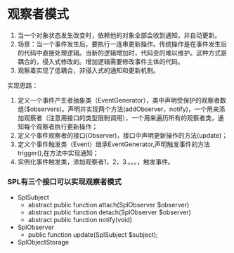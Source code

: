 # 观察者模式
1. 当一个对象状态发生改变时，依赖他的对象全部会收到通知，并自动更新。
2. 场景：当一个事件发生后，要执行一连串更新操作。传统操作是在事件发生后的代码中直接处理逻辑。当新的逻辑增加时，代码变的难以维护。这种方式是耦合的，侵入式修改的。增加逻辑需要修改事件主体的代码。
3. 观察着实现了低耦合，非侵入式的通知和更新机制。

实现思路：
1. 定义一个事件产生者抽象类（EventGenerator），类中声明受保护的观察者数组($observers)。声明并实现两个方法(addObserver，notify)，一个用来添加观察者（注意用接口的类型限制调用），一个用来遍历所有的观察者类，通知每个观察者执行更新操作；
2. 定义个事件观察者的接口(Observer)，接口中声明更新操作的方法(update)；
3. 定义个事件触发类（Event）继承EventGenerator,声明触发事件的方法trigger(),在方法中实现通知；
4. 实例化事件触发类，添加观察者1，2，3.。。。，触发事件。



### SPL有三个接口可以实现观察者模式

* SplSubject
   - abstract public function attach(SplObserver $observer)
   - abstract public function detach(SplObserver $observer)
   - abstract public function notify(void)
* SplObserver
   - public function update(SplSubject $subject);
* SplObjectStorage